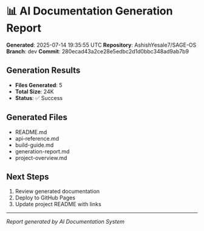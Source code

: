 # 📊 AI Documentation Generation Report

**Generated**: 2025-07-14 19:35:55 UTC
**Repository**: AshishYesale7/SAGE-OS
**Branch**: dev
**Commit**: 280ecad43a2ce28e5edbc2d1d0bbc348ad9ab7b9

## Generation Results

- **Files Generated**: 5
- **Total Size**: 24K
- **Status**: ✅ Success

## Generated Files

- README.md
- api-reference.md
- build-guide.md
- generation-report.md
- project-overview.md

## Next Steps

1. Review generated documentation
2. Deploy to GitHub Pages
3. Update project README with links

---

*Report generated by AI Documentation System*
